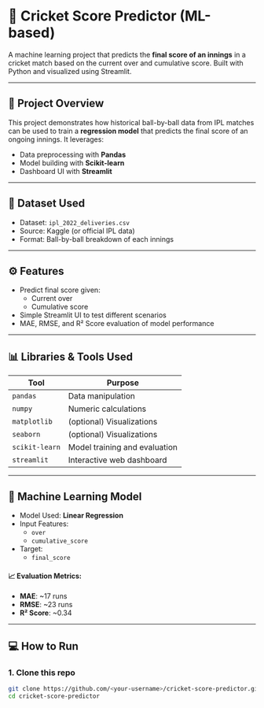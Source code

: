 # 🏏 Cricket Score Predictor (ML-based)

A machine learning project that predicts the **final score of an innings** in a cricket match based on the current over and cumulative score. Built with Python and visualized using Streamlit.

---

## 📌 Project Overview

This project demonstrates how historical ball-by-ball data from IPL matches can be used to train a **regression model** that predicts the final score of an ongoing innings. It leverages:

- Data preprocessing with **Pandas**
- Model building with **Scikit-learn**
- Dashboard UI with **Streamlit**

---

## 📁 Dataset Used

- Dataset: `ipl_2022_deliveries.csv`
- Source: Kaggle (or official IPL data)
- Format: Ball-by-ball breakdown of each innings

---

## ⚙️ Features

- Predict final score given:
  - Current over
  - Cumulative score
- Simple Streamlit UI to test different scenarios
- MAE, RMSE, and R² Score evaluation of model performance

---

## 📊 Libraries & Tools Used

| Tool           | Purpose                             |
|----------------|-------------------------------------|
| `pandas`       | Data manipulation                   |
| `numpy`        | Numeric calculations                |
| `matplotlib`   | (optional) Visualizations           |
| `seaborn`      | (optional) Visualizations           |
| `scikit-learn` | Model training and evaluation       |
| `streamlit`    | Interactive web dashboard           |

---

## 🧠 Machine Learning Model

- Model Used: **Linear Regression**
- Input Features:
  - `over`
  - `cumulative_score`
- Target:
  - `final_score`

#### 📈 Evaluation Metrics:
- **MAE**: ~17 runs  
- **RMSE**: ~23 runs  
- **R² Score**: ~0.34

---

## 💻 How to Run

### 1. Clone this repo
```bash
git clone https://github.com/<your-username>/cricket-score-predictor.git
cd cricket-score-predictor
